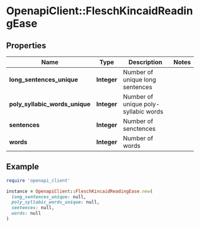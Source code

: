 # OpenapiClient::FleschKincaidReadingEase

## Properties

| Name | Type | Description | Notes |
| ---- | ---- | ----------- | ----- |
| **long_sentences_unique** | **Integer** | Number of unique long sentences |  |
| **poly_syllabic_words_unique** | **Integer** | Number of unique poly-syllabic words |  |
| **sentences** | **Integer** | Number of senctences |  |
| **words** | **Integer** | Number of words |  |

## Example

```ruby
require 'openapi_client'

instance = OpenapiClient::FleschKincaidReadingEase.new(
  long_sentences_unique: null,
  poly_syllabic_words_unique: null,
  sentences: null,
  words: null
)
```

